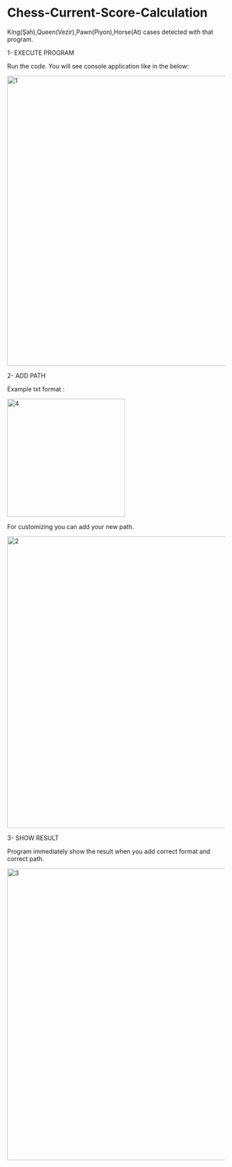 # Chess-Current-Score-Calculation

King(Şah),Queen(Vezir),Pawn(Piyon),Horse(At) cases detected with that program.

1-	EXECUTE PROGRAM

Run the code. 
You will see console application like in the below:



<img width="670" alt="1" src="https://user-images.githubusercontent.com/18599278/160254910-d0318f23-140e-4d0a-ac09-968bfe2c7800.png">




2-	ADD PATH

Example txt format :


<img width="273" alt="4" src="https://user-images.githubusercontent.com/18599278/160254915-abaeee13-ad7f-4a0a-ac7c-84e55fda4332.png">


For customizing you can add your new path. 


<img width="674" alt="2" src="https://user-images.githubusercontent.com/18599278/160254923-a310f2b0-f0dc-4c35-a10f-5ba52ddb0f78.png">

3-	SHOW RESULT

Program immediately show the result when you add correct format and correct path.


<img width="674" alt="3" src="https://user-images.githubusercontent.com/18599278/160254929-38170186-10e9-4729-920e-e9f4536139a8.png">
